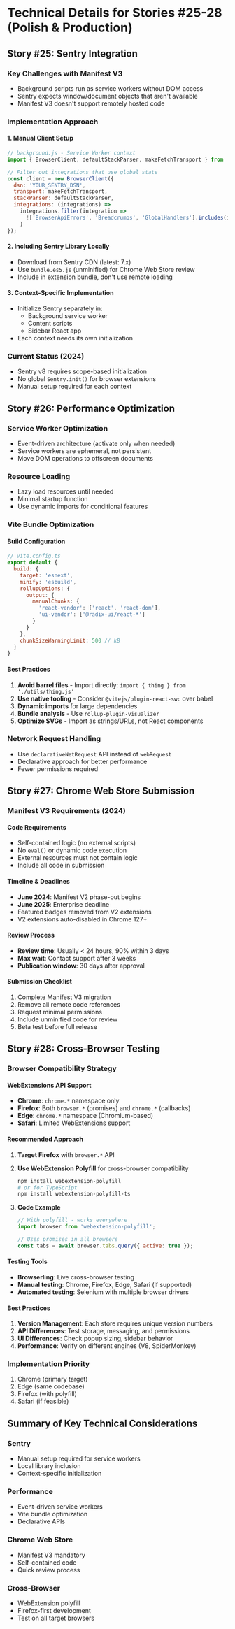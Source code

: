 # Technical Details for Stories #25-28 (Polish & Production)

## Story #25: Sentry Integration

### Key Challenges with Manifest V3
- Background scripts run as service workers without DOM access
- Sentry expects window/document objects that aren't available
- Manifest V3 doesn't support remotely hosted code

### Implementation Approach

#### 1. Manual Client Setup
```javascript
// background.js - Service Worker context
import { BrowserClient, defaultStackParser, makeFetchTransport } from '@sentry/browser';

// Filter out integrations that use global state
const client = new BrowserClient({
  dsn: 'YOUR_SENTRY_DSN',
  transport: makeFetchTransport,
  stackParser: defaultStackParser,
  integrations: (integrations) => 
    integrations.filter(integration => 
      !['BrowserApiErrors', 'Breadcrumbs', 'GlobalHandlers'].includes(integration.name)
    )
});
```

#### 2. Including Sentry Library Locally
- Download from Sentry CDN (latest: 7.x)
- Use `bundle.es5.js` (unminified) for Chrome Web Store review
- Include in extension bundle, don't use remote loading

#### 3. Context-Specific Implementation
- Initialize Sentry separately in:
  - Background service worker
  - Content scripts
  - Sidebar React app
- Each context needs its own initialization

### Current Status (2024)
- Sentry v8 requires scope-based initialization
- No global `Sentry.init()` for browser extensions
- Manual setup required for each context

## Story #26: Performance Optimization

### Service Worker Optimization
- Event-driven architecture (activate only when needed)
- Service workers are ephemeral, not persistent
- Move DOM operations to offscreen documents

### Resource Loading
- Lazy load resources until needed
- Minimal startup function
- Use dynamic imports for conditional features

### Vite Bundle Optimization

#### Build Configuration
```javascript
// vite.config.ts
export default {
  build: {
    target: 'esnext',
    minify: 'esbuild',
    rollupOptions: {
      output: {
        manualChunks: {
          'react-vendor': ['react', 'react-dom'],
          'ui-vendor': ['@radix-ui/react-*']
        }
      }
    },
    chunkSizeWarningLimit: 500 // kB
  }
}
```

#### Best Practices
1. **Avoid barrel files** - Import directly: `import { thing } from './utils/thing.js'`
2. **Use native tooling** - Consider `@vitejs/plugin-react-swc` over babel
3. **Dynamic imports** for large dependencies
4. **Bundle analysis** - Use `rollup-plugin-visualizer`
5. **Optimize SVGs** - Import as strings/URLs, not React components

### Network Request Handling
- Use `declarativeNetRequest` API instead of `webRequest`
- Declarative approach for better performance
- Fewer permissions required

## Story #27: Chrome Web Store Submission

### Manifest V3 Requirements (2024)

#### Code Requirements
- Self-contained logic (no external scripts)
- No `eval()` or dynamic code execution
- External resources must not contain logic
- Include all code in submission

#### Timeline & Deadlines
- **June 2024**: Manifest V2 phase-out begins
- **June 2025**: Enterprise deadline
- Featured badges removed from V2 extensions
- V2 extensions auto-disabled in Chrome 127+

#### Review Process
- **Review time**: Usually < 24 hours, 90% within 3 days
- **Max wait**: Contact support after 3 weeks
- **Publication window**: 30 days after approval

#### Submission Checklist
1. Complete Manifest V3 migration
2. Remove all remote code references
3. Request minimal permissions
4. Include unminified code for review
5. Beta test before full release

## Story #28: Cross-Browser Testing

### Browser Compatibility Strategy

#### WebExtensions API Support
- **Chrome**: `chrome.*` namespace only
- **Firefox**: Both `browser.*` (promises) and `chrome.*` (callbacks)
- **Edge**: `chrome.*` namespace (Chromium-based)
- **Safari**: Limited WebExtensions support

#### Recommended Approach
1. **Target Firefox** with `browser.*` API
2. **Use WebExtension Polyfill** for cross-browser compatibility
   ```bash
   npm install webextension-polyfill
   # or for TypeScript
   npm install webextension-polyfill-ts
   ```

3. **Code Example**
   ```javascript
   // With polyfill - works everywhere
   import browser from 'webextension-polyfill';
   
   // Uses promises in all browsers
   const tabs = await browser.tabs.query({ active: true });
   ```

#### Testing Tools
- **Browserling**: Live cross-browser testing
- **Manual testing**: Chrome, Firefox, Edge, Safari (if supported)
- **Automated testing**: Selenium with multiple browser drivers

#### Best Practices
1. **Version Management**: Each store requires unique version numbers
2. **API Differences**: Test storage, messaging, and permissions
3. **UI Differences**: Check popup sizing, sidebar behavior
4. **Performance**: Verify on different engines (V8, SpiderMonkey)

### Implementation Priority
1. Chrome (primary target)
2. Edge (same codebase)
3. Firefox (with polyfill)
4. Safari (if feasible)

## Summary of Key Technical Considerations

### Sentry
- Manual setup required for service workers
- Local library inclusion
- Context-specific initialization

### Performance
- Event-driven service workers
- Vite bundle optimization
- Declarative APIs

### Chrome Web Store
- Manifest V3 mandatory
- Self-contained code
- Quick review process

### Cross-Browser
- WebExtension polyfill
- Firefox-first development
- Test on all target browsers